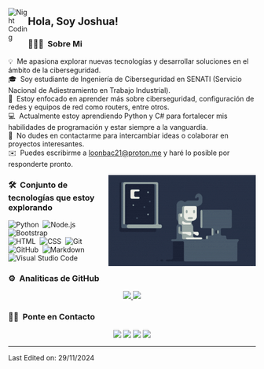 <img alt="Night Coding" src="./assets/Hand%20Wave.gif" width='40' align="left"/><h2>Hola, Soy Joshua!</h2>

### 👨🏻‍💻 &nbsp;Sobre Mi

💡 &nbsp;Me apasiona explorar nuevas tecnologías y desarrollar soluciones en el ámbito de la ciberseguridad.\
🎓 &nbsp;Soy estudiante de Ingeniería de Ciberseguridad en SENATI (Servicio Nacional de Adiestramiento en Trabajo Industrial).\
🌱 &nbsp;Estoy enfocado en aprender más sobre ciberseguridad, configuración de redes y equipos de red como routers, entre otros.\
💻 &nbsp;Actualmente estoy aprendiendo Python y C# para fortalecer mis habilidades de programación y estar siempre a la vanguardia.\
💬 &nbsp;No dudes en contactarme para intercambiar ideas o colaborar en proyectos interesantes.\
✉️ &nbsp;Puedes escribirme a loonbac21@proton.me y haré lo posible por responderte pronto.

<img alt="Night Coding" src="https://raw.githubusercontent.com/AVS1508/AVS1508/master/assets/Night-Coding.gif" align="right"/>

### 🛠 &nbsp;Conjunto de tecnologías que estoy explorando

![Python](https://img.shields.io/badge/-Python-05122A?style=flat&logo=python)&nbsp;
![Node.js](https://img.shields.io/badge/-Node.js-05122A?style=flat&logo=node.js)&nbsp;
![Bootstrap](https://img.shields.io/badge/-Bootstrap-05122A?style=flat&logo=bootstrap&logoColor=563D7C)\
![HTML](https://img.shields.io/badge/-HTML-05122A?style=flat&logo=HTML5)&nbsp;
![CSS](https://img.shields.io/badge/-CSS-05122A?style=flat&logo=CSS3&logoColor=1572B6)&nbsp;
![Git](https://img.shields.io/badge/-Git-05122A?style=flat&logo=git)&nbsp;
![GitHub](https://img.shields.io/badge/-GitHub-05122A?style=flat&logo=github)&nbsp;
![Markdown](https://img.shields.io/badge/-Markdown-05122A?style=flat&logo=markdown)\
![Visual Studio Code](https://img.shields.io/badge/-Visual%20Studio%20Code-05122A?style=flat&logo=visual-studio-code&logoColor=007ACC)&nbsp;

### ⚙️ &nbsp;Analiticas de GitHub

<p align="center">
<a href="https://github.com/loonbac">
  <img height="180em" src="https://github-readme-stats-eight-theta.vercel.app/api?username=loonbac&show_icons=true&theme=algolia&include_all_commits=true&count_private=true"/>
  <img height="180em" src="https://github-readme-stats-eight-theta.vercel.app/api/top-langs/?username=loonbac&layout=compact&langs_count=8&theme=algolia"/>
</a>
</p>

### 🤝🏻 &nbsp;Ponte en Contacto

<p align="center">
<a href="www.linkedin.com/in/joshua-manuel-rosales-moreno-9b6a432b7"><img src="https://img.shields.io/badge/-Joshua%20Manuel%20Rosales-0077B5?style=flat&logo=Linkedin&logoColor=white"/></a>
<a href="mailto:loonbac21@proton.me"><img src="https://img.shields.io/badge/-loonbac21@proton.me-D14836?style=flat&logo=Proton&logoColor=white"/></a>
<a href="https://instagram.com/yazukita12"><img src="https://img.shields.io/badge/-@yazukita12_-E4405F?style=flat&logo=Instagram&logoColor=white"/></a>
<a href="https://facebook.com/Dec12Gamer"><img src="https://img.shields.io/badge/-@Joshua Rosales-1877F2?style=flat&logo=Facebook&logoColor=white"/></a>
</p>

-----
Last Edited on: 29/11/2024
